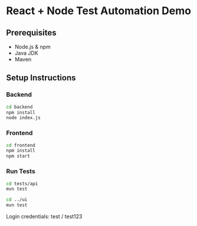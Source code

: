 
# React + Node Test Automation Demo

## Prerequisites
- Node.js & npm
- Java JDK
- Maven

## Setup Instructions

### Backend
```bash
cd backend
npm install
node index.js
```

### Frontend
```bash
cd frontend
npm install
npm start
```

### Run Tests
```bash
cd tests/api
mvn test

cd ../ui
mvn test
```

Login credentials: test / test123
